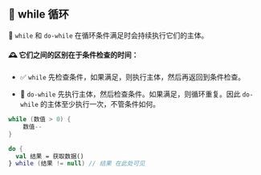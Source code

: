 ## 🔄 while 循环

🔁 `while` 和 `do-while` 在循环条件满足时会持续执行它们的主体。

#### 🕰️ 它们之间的区别在于条件检查的时间：

* ✅ `while` 先检查条件，如果满足，则执行主体，然后再返回到条件检查。

* 🔄 `do-while` 先执行主体，然后检查条件。如果满足，则循环重复。因此 `do-while` 的主体至少执行一次，不管条件如何。

```kotlin
while (数值 > 0) {
    数值--
}

do {
  val 结果 = 获取数据()
} while (结果 != null) // 结果 在此处可见
```